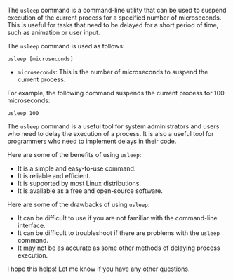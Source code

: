 The `usleep` command is a command-line utility that can be used to suspend execution of the current process for a specified number of microseconds. This is useful for tasks that need to be delayed for a short period of time, such as animation or user input.

The `usleep` command is used as follows:

```
usleep [microseconds]
```

* `microseconds`: This is the number of microseconds to suspend the current process.

For example, the following command suspends the current process for 100 microseconds:

```
usleep 100
```

The `usleep` command is a useful tool for system administrators and users who need to delay the execution of a process. It is also a useful tool for programmers who need to implement delays in their code.

Here are some of the benefits of using `usleep`:

* It is a simple and easy-to-use command.
* It is reliable and efficient.
* It is supported by most Linux distributions.
* It is available as a free and open-source software.

Here are some of the drawbacks of using `usleep`:

* It can be difficult to use if you are not familiar with the command-line interface.
* It can be difficult to troubleshoot if there are problems with the `usleep` command.
* It may not be as accurate as some other methods of delaying process execution.

I hope this helps! Let me know if you have any other questions.
